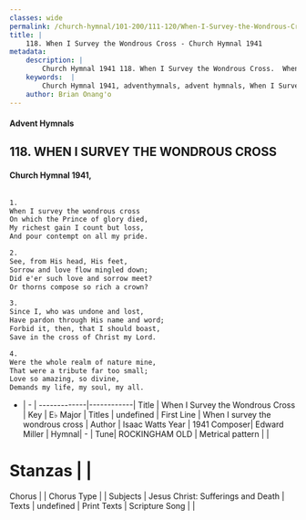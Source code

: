```yaml
---
classes: wide
permalink: /church-hymnal/101-200/111-120/When-I-Survey-the-Wondrous-Cross/
title: |
    118. When I Survey the Wondrous Cross - Church Hymnal 1941
metadata:
    description: |
        Church Hymnal 1941 118. When I Survey the Wondrous Cross.  When I survey the wondrous cross On which the Prince of glory died, My richest gain I count but loss, And pour contempt on all my pride.  
    keywords:  |
        Church Hymnal 1941, adventhymnals, advent hymnals, When I Survey the Wondrous Cross, When I survey the wondrous cross. 
    author: Brian Onang'o
---
```


#### Advent Hymnals
## 118. WHEN I SURVEY THE WONDROUS CROSS
####  Church Hymnal 1941,

```txt

1.
When I survey the wondrous cross
On which the Prince of glory died,
My richest gain I count but loss,
And pour contempt on all my pride.

2.
See, from His head, His feet,
Sorrow and love flow mingled down;
Did e'er such love and sorrow meet?
Or thorns compose so rich a crown?

3.
Since I, who was undone and lost,
Have pardon through His name and word;
Forbid it, then, that I should boast,
Save in the cross of Christ my Lord.

4.
Were the whole realm of nature mine,
That were a tribute far too small;
Love so amazing, so divine,
Demands my life, my soul, my all.


```

- |   -  |
-------------|------------|
Title | When I Survey the Wondrous Cross |
Key | E♭ Major |
Titles | undefined |
First Line | When I survey the wondrous cross |
Author | Isaac Watts
Year | 1941
Composer| Edward Miller |
Hymnal|  - |
Tune| ROCKINGHAM OLD |
Metrical pattern | |
# Stanzas |  |
Chorus |  |
Chorus Type |  |
Subjects | Jesus Christ: Sufferings and Death |
Texts | undefined |
Print Texts | 
Scripture Song |  |
    
